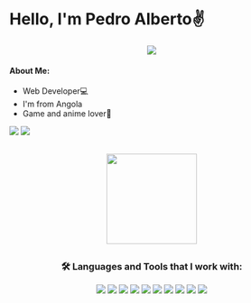 <h1>Hello, I'm Pedro Alberto✌️</h1>

<div align="center">
   <img src="https://user-images.githubusercontent.com/79201879/171655566-38835c92-849f-4b0b-aaee-a66b97d1d47b.gif">
</div>

<h4 align="left">About Me:</h4> 
<ul>
  <li>Web Developer💻</li>
  <li>I'm from Angola</li>
  <li>Game and anime lover🎯</li>
</ul>
 <div align="left"> 
  <a href="https://web.facebook.com/Edlavio9/"> <img src="https://img.shields.io/badge/Facebook-1877F2?style=for-the-badge&logo=facebook&logoColor=white" target="_blank"></a> 
  <a href="https://www.linkedin.com/in/edlavio/"> <img src="https://img.shields.io/badge/-LinkedIn-%230077B5?style=for-the-badge&logo=linkedin&logoColor=white" target="_blank"></a>
</div>

##

  <div align="center">
  <a href="https://github.com/Edlavio">
  <img height="160em" src="https://github-readme-stats.vercel.app/api/top-langs/?username=Edlavio&layout=compact&langs_count=7&theme=dracula"/>
  </a>
 </div>
 
 ##

<h3 align="center">🛠️ <b>Languages and Tools that I work with:</b></h3>

<div align="center">
    <a>
        <img src="https://img.shields.io/badge/html5-%23E34F26.svg?style=for-the-badge&logo=html5&logoColor=white">
    </a>
      <a>
        <img src="https://img.shields.io/badge/css3-%231572B6.svg?style=for-the-badge&logo=css3&logoColor=white">
    </a>
    <a>
        <img src="https://img.shields.io/badge/javascript-%23323330.svg?style=for-the-badge&logo=javascript&logoColor=%23F7DF1E">
    </a>
    <a>
        <img src="https://img.shields.io/badge/bootstrap-%23563D7C.svg?style=for-the-badge&logo=bootstrap&logoColor=white">
    </a>
    <a>
        <img src="https://img.shields.io/badge/SASS-hotpink.svg?style=for-the-badge&logo=SASS&logoColor=white">
    </a>
     <a>
        <img src="https://img.shields.io/badge/Linux-FCC624?style=for-the-badge&logo=linux&logoColor=black">
    </a>
   <a>
    <img src="https://img.shields.io/badge/WordPress-%23117AC9.svg?logo=WordPress&logoColor=white&style=for-the-badge">
 </a>
     <a>
        <img src="https://img.shields.io/badge/git-%23F05033.svg?style=for-the-badge&logo=git&logoColor=white">
    </a>
    <a>
        <img src="https://img.shields.io/badge/Visual%20Studio%20Code-0078d7.svg?style=for-the-badge&logo=visual-studio-code&logoColor=white">
    </a>
       <a>
        <img src="https://img.shields.io/badge/Adobe%20XD-470137?style=for-the-badge&logo=Adobe%20XD&logoColor=#FF61F6">
    </a>
</div>
